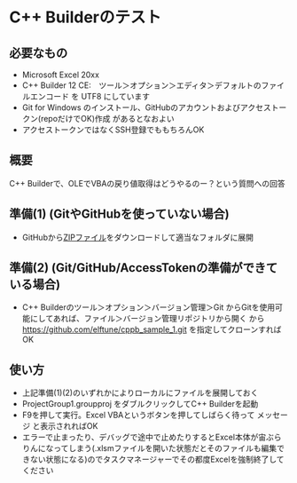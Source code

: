 # C++ Builderのテスト

## 必要なもの
- Microsoft Excel 20xx
- C++ Builder 12 CE:　ツール＞オプション＞エディタ＞デフォルトのファイルエンコード を UTF8 にしています
- Git for Windows のインストール、GitHubのアカウントおよびアクセストークン(repoだけでOK)作成 があるとなおよい
- アクセストークンではなくSSH登録でももちろんOK

## 概要
C++ Builderで、OLEでVBAの戻り値取得はどうやるのー？という質問への回答

## 準備(1) (GitやGitHubを使っていない場合)
- GitHubから[ZIPファイル](https://github.com/elftune/cppb_sample_1/archive/refs/heads/main.zip)をダウンロードして適当なフォルダに展開

## 準備(2) (Git/GitHub/AccessTokenの準備ができている場合)
- C++ Builderのツール＞オプション＞バージョン管理＞Git からGitを使用可能にしてあれば、ファイル＞バージョン管理リポジトリから開く から https://github.com/elftune/cppb_sample_1.git を指定してクローンすればOK

## 使い方
- 上記準備(1)(2)のいずれかによりローカルにファイルを展開しておく
- ProjectGroup1.groupproj をダブルクリックしてC++ Builderを起動
- F9を押して実行。Excel VBAというボタンを押してしばらく待って メッセージ と表示されればOK
- エラーで止まったり、デバッグで途中で止めたりするとExcel本体が宙ぶらりんになってしまう(.xlsmファイルを開いた状態だとそのファイルも編集できない状態になる)のでタスクマネージャーでその都度Excelを強制終了してください
